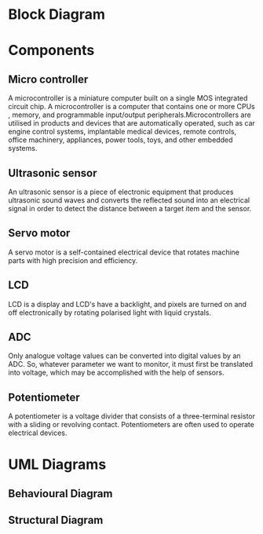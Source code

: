 # Block Diagram




# Components 

## Micro controller
A microcontroller is a miniature computer built on a single MOS integrated circuit chip. A microcontroller is a computer that contains one or more CPUs , memory, and programmable input/output peripherals.Microcontrollers are utilised in products and devices that are automatically operated, such as car engine control systems, implantable medical devices, remote controls, office machinery, appliances, power tools, toys, and other embedded systems.


## Ultrasonic sensor

An ultrasonic sensor is a piece of electronic equipment that produces ultrasonic sound waves and converts the reflected sound into an electrical signal in order to detect the distance between a target item and the sensor.


## Servo motor

A servo motor is a self-contained electrical device that rotates machine parts with high precision and efficiency.


## LCD 

LCD is a display and LCD's have a backlight, and pixels are turned on and off electronically by rotating polarised light with liquid crystals.

## ADC

Only analogue voltage values can be converted into digital values by an ADC. So, whatever parameter we want to monitor, it must first be translated into voltage, which may be accomplished with the help of sensors.


## Potentiometer

A potentiometer is a voltage divider that consists of a three-terminal resistor with a sliding or revolving contact. Potentiometers are often used to operate electrical devices.



# UML Diagrams

## Behavioural Diagram 









## Structural Diagram


